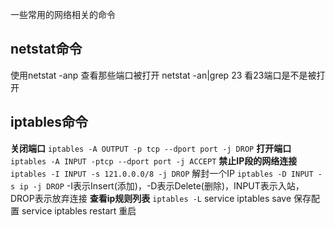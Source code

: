 一些常用的网络相关的命令
## netstat命令
使用netstat -anp 查看那些端口被打开
netstat -an|grep 23 看23端口是不是被打开

## iptables命令
**关闭端口**
`iptables -A OUTPUT -p tcp --dport port -j DROP`
**打开端口**
`iptables -A INPUT -ptcp --dport port -j ACCEPT`
**禁止IP段的网络连接**
`iptables -I INPUT -s 121.0.0.0/8 -j DROP`
解封一个IP
`iptables -D INPUT -s ip -j DROP`
-I表示Insert(添加)，-D表示Delete(删除)，INPUT表示入站，DROP表示放弃连接
**查看ip规则列表**
`iptables -L`
service iptables save   保存配置
service iptables restart 重启